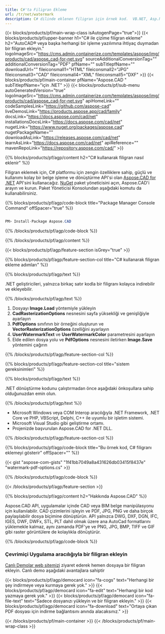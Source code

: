 ```yaml
---
title: C#'ta Filigran Ekleme
url: /tr/net/watermark
description: C# dilinde eklenen filigran için örnek kod.  VB.NET, Asp.NET veya herhangi bir .NET tabanlı uygulamada dosyaya filigran eklemek için örnek API kodunu kullanın.
---
```


{{< blocks/products/pf/main-wrap-class isAutogenPage="true">}}
{{< blocks/products/pf/upper-banner h1="C# ile çizime filigran ekleme" h2="AutoCAD® veya başka herhangi bir işleme yazılımına ihtiyaç duymadan bir filigran ekleyin." logoImageSrc="https://cms.admin.containerize.com/templates/aspose/img/products/cad/aspose_cad-for-net.svg" sourceAdditionalConversionTag="" additionalConversionTag="PDF" pfName="" subTitlepfName="" downloadUrl="" fileiconsmall1="HTML" fileiconsmall2="JPG" fileiconsmall3="CAD" fileiconsmall4="XML" fileiconsmall5="DXF" >}}
{{< blocks/products/pf/main-container pfName="Aspose.CAD " subTitlepfName="için .NET" >}}
{{< blocks/products/pf/sub-menu autoGeneratedVersion="true" logoImageSrc="https://cms.admin.containerize.com/templates/aspose/img/products/cad/aspose_cad-for-net.svg" apiHomeLink="" codeSamplesLink="https://github.com/aspose-cad" liveDemosLink="https://products.aspose.app/cad/family" docsLink="https://docs.aspose.com/cad/net" installationsDocsLink="https://docs.aspose.com/cad/net" nugetLink="https://www.nuget.org/packages/aspose.cad" nugetPackageName="" downloadAsLink="https://releases.aspose.com/cad/net" learnAsLink="https://docs.aspose.com/cad/net" apiReference="" mavenRepoLink="https://repository.aspose.com/cad/" >}}

{{% blocks/products/pf/agp/content h2="C# kullanarak filigran nasıl eklenir" %}}

Filigran eklemek için, C# platformu için zengin özelliklere sahip, güçlü ve kullanımı kolay bir belge işleme ve dönüştürme API'si olan <a href="https://products.aspose.com/cad/net">Aspose.CAD for .NET</a> API'sini kullanacağız.  <a href="https://www.nuget.org/packages/aspose.cad">NuGet</a> paket yöneticisini açın, Aspose.CAD'i arayın ve kurun.  Paket Yöneticisi Konsolundan aşağıdaki komutu da kullanabilirsiniz.

{{% blocks/products/pf/agp/code-block title="Package Manager Console Command" offSpacer="true" %}}

```cs

PM> Install-Package Aspose.CAD

```
{{% /blocks/products/pf/agp/code-block %}}

{{% /blocks/products/pf/agp/content %}}

{{< blocks/products/pf/agp/feature-section isGrey="true" >}}

{{% blocks/products/pf/agp/feature-section-col title="C# kullanarak filigran ekleme adımları" %}}

{{% blocks/products/pf/agp/text %}}

.NET geliştiricileri, yalnızca birkaç satır kodla bir filigranı kolayca indirebilir ve ekleyebilir.

{{% /blocks/products/pf/agp/text %}}

1. Dosyayı **Image.Load** yöntemiyle yükleyin
1. **CadRasterizationOptions** nesnesini sayfa yüksekliği ve genişliğiyle ayarlayın
1. **PdfOptions** sınıfının bir örneğini oluşturun ve **VectorRasterizationOptions** özelliğini ayarlayın
1. **UserWatermarkText** ve **UserWatermarkColor** parametresini ayarlayın
1. Elde edilen dosya yolu ve **PdfOptions** nesnesini iletirken **Image.Save** yöntemini çağırın

{{% /blocks/products/pf/agp/feature-section-col %}}

{{% blocks/products/pf/agp/feature-section-col title="sistem gereksinimleri" %}}

{{% blocks/products/pf/agp/text %}}

.NET dönüştürme kodunu çalıştırmadan önce aşağıdaki önkoşullara sahip olduğunuzdan emin olun.

{{% /blocks/products/pf/agp/text %}}

-  Microsoft Windows veya COM Interop aracılığıyla .NET Framework, .NET Core ve PHP, VBScript, Delphi, C++ ile uyumlu bir işletim sistemi.
-  Microsoft Visual Studio gibi geliştirme ortamı.
-  Projenizde başvurulan Aspose.CAD for .NET DLL.

{{% /blocks/products/pf/agp/feature-section-col %}}

{{% blocks/products/pf/agp/code-block title="Bu örnek kod, C# filigranı eklemeyi gösterir" offSpacer="" %}}

{{< gist "aspose-com-gists" "1f41bb7049a8a431626db03415f8437e" "watermark-pdf-options.cs" >}}

{{% /blocks/products/pf/agp/code-block %}}

{{< /blocks/products/pf/agp/feature-section >}}

{{% blocks/products/pf/agp/content h2="Hakkında Aspose.CAD" %}}

Aspose.CAD API, uygulamalar içinde CAD veya BIM belge manipülasyonu için kullanılabilir.  CAD çizimlerini işleyin ve PDF, JPG, PNG ve daha birçok paylaşılabilir dosya biçimine dönüştürün.  API yalnızca DWG, DXF, DGN, IFC, IGES, DWF, DWFx, STL, PLT dahil olmak üzere ana AutoCad formatlarını yüklemekle kalmaz, aynı zamanda PDF'ye ve PNG, JPG, BMP, TIFF ve GIF gibi raster görüntülere de kolaylıkla dönüştürür.

{{% /blocks/products/pf/agp/code-block %}}

<div class="container-fluid agp-content bg-gray-lighter  aboutfile box-1 vh100 section">
    <div class="container full-width">
        <div class="row">           
    <div class="container-fluid agp-content bg-white aboutfile box-1 vh100 section nopbtm">
        <div class="container">			   
            <div class="row">            
<div class="demobox tc col-md-12 padding-0">
    <h3>Çevrimiçi Uygulama aracılığıyla bir filigran ekleyin</h3>    
        <p><a href="https://products.aspose.app/cad/watermark">Canlı Demolar web sitemizi</a> ziyaret ederek hemen dosyaya bir filigran ekleyin.  Canlı demo aşağıdaki avantajlara sahiptir</p> 
       
   {{< blocks/products/pf/agp/democard icon="fa-cogs" text="Herhangi bir şey indirmeye veya kurmaya gerek yok."  >}}
   {{< blocks/products/pf/agp/democard icon="fa-edit" text="Herhangi bir kod yazmaya gerek yok." >}}
   {{< blocks/products/pf/agp/democard icon="fa-file-text" text="Sadece dosyanızı yükleyin ve bir filigran ekleyin." >}}
   {{< blocks/products/pf/agp/democard icon="fa-download" text="Ortaya çıkan PDF dosyası için indirme bağlantısını anında alacaksınız." >}}

</div>
        </div>
    </div>
</div>
    <!-- aboutfile Ends -->
        </div>
    </div>
</div>

{{< /blocks/products/pf/main-container >}}
{{< /blocks/products/pf/main-wrap-class >}}